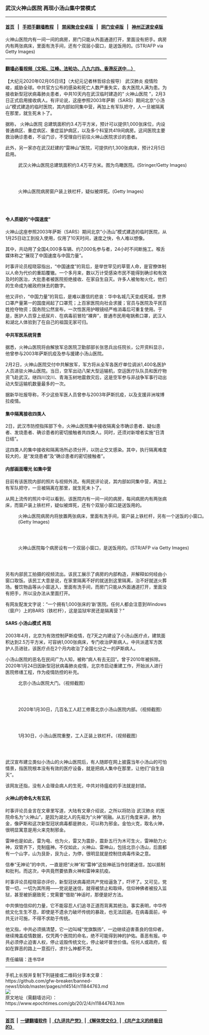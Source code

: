 ### 武汉火神山医院 再现小汤山集中营模式
------------------------

#### [首页](https://github.com/gfw-breaker/banned-news1/blob/master/README.md) &nbsp;&nbsp;|&nbsp;&nbsp; [手把手翻墙教程](https://github.com/gfw-breaker/guides/wiki) &nbsp;&nbsp;|&nbsp;&nbsp; [禁闻聚合安卓版](https://github.com/gfw-breaker/bn-android) &nbsp;&nbsp;|&nbsp;&nbsp; [网门安卓版](https://github.com/oGate2/oGate) &nbsp;&nbsp;|&nbsp;&nbsp; [神州正道安卓版](https://github.com/SzzdOgate/update) 



<div><img alt="" class="aligncenter wp-post-image" src="https://i.epochtimes.com/assets/uploads/2020/02/GettyImages-1198072766-600x400.jpg"/>
<div class="red16 caption">
 火神山医院内有一间一间的病房，房门只能从外面通道打开，里面没有把手。病房内有两张病床，里面有洗手间，还有个双层小窗口，是送饭用的。(STR/AFP via Getty Images)
</div>
</div><hr/>

#### [翻墙必看视频（文昭、江峰、法轮功、八九六四、香港反送中...）](https://github.com/gfw-breaker/banned-news1/blob/master/pages/link3.md)

<div><p>
 【大纪元2020年02月05日讯】（大纪元记者林哲综合报导）
 <ok href="https://www.epochtimes.com/gb/tag/%E6%AD%A6%E6%B1%89%E8%82%BA%E7%82%8E.html">
  武汉肺炎
 </ok>
 疫情险峻，威胁全球。中共官方公布的感染和死亡人数严重失实，各大医院人满为患。为接收新型冠状病毒肺炎患者，中共10天内在武汉临时建造的“
 <ok href="https://www.epochtimes.com/gb/tag/%E7%81%AB%E7%A5%9E%E5%B1%B1%E5%8C%BB%E9%99%A2.html">
  火神山医院
 </ok>
 ”，2月3日正式启用接收病人。有评论说，这座参照2003年萨斯（SARS）期间北京“小汤山”模式建造的临时医院，其内部如同集中营，再加上有军队把守，人一旦被隔离在那里，就生死未卜了。
</p>
<p>
 据称，
 <ok href="https://www.epochtimes.com/gb/tag/%E7%81%AB%E7%A5%9E%E5%B1%B1%E5%8C%BB%E9%99%A2.html">
  火神山医院
 </ok>
 总建筑面积约3.4万平方米，预计可以提供1,000张床位，内设普通病区、重症病区、重症监护病区，以及多个科室共419间病房。这间医院主要救治确诊患者，不设门诊，不受理自行前往火神山医院求诊的患者。
</p>
<p>
 此外，另一家亦在武汉赶建的“雷神山”医院，可提供约1,300张病床，预计2月5日启用。
</p>
<figure class="wp-caption aligncenter" id="attachment_11844817" style="width: 600px">
 <ok href="http://i.epochtimes.com/assets/uploads/2020/02/GettyImages-1198084111-e1580852975426.jpg">
  <img alt="" class="size-large wp-image-11844817" src="http://i.epochtimes.com/assets/uploads/2020/02/GettyImages-1198084111-600x400.jpg"/>
 </ok>
 <br/><figcaption class="wp-caption-text">
  武汉火神山医院总建筑面积约3.4万平方米。图为鸟瞰医院。(Stringer/Getty Images)
 </figcaption><br/>
</figure><br/>
<figure class="wp-caption aligncenter" id="attachment_11844821" style="width: 600px">
 <ok href="http://i.epochtimes.com/assets/uploads/2020/02/GettyImages-1198112764-e1580853035576.jpg">
  <img alt="" class="size-large wp-image-11844821" src="http://i.epochtimes.com/assets/uploads/2020/02/GettyImages-1198112764-600x400.jpg"/>
 </ok>
 <br/><figcaption class="wp-caption-text">
  火神山医院病房窗户装上铁栏杆，疑似被焊死。(Getty Images)
 </figcaption><br/>
</figure><br/>
<h4>
 令人质疑的“中国速度”
</h4>
<p>
 火神山这座参照2003年萨斯（SARS）期间北京“小汤山”模式建造的临时医院，从1月25日动工到投入使用，仅用了10天时间，速度之快，令人难以想像。
</p>
<p>
 其中，共动用了全国4,000多车辆、约7,000名参与者，24小时不间断施工。喉舌媒体称之“展现了中国速度与中国力量”。
</p>
<p>
 时事评论员程晓容指出，“中国速度”的背后，是举世罕见的草菅人命，是官僚体制以人命为代价的重蹈覆辙。一个多月来，数以万计受感染市民不能得到确诊和有效及时的医治，大批患者被医院拒绝接收、在家自生自灭。许多人被匆匆火化，他们的生命成为被政府抹去的数字。
</p>
<p>
 他又评价，“中国力量”的背后，是难以置信的悲哀：华中名城几天变成死城，世界口罩产量第一的国度闹起了口罩荒；上百家医院向社会求援；官员与医院及平民百姓抢夺物资；国务院公然宣布，一次性医用护眼镜经严格消毒后可重复使用。于是，医护人员穿上纸尿片、在病毒前冒险“裸奔”，普通市民用电锅煮口罩，武汉人和湖北人体验到了在自己的祖国无家可归。
</p>
<h4>
 中共军医系统背景
</h4>
<p>
 据悉，火神山医院将由解放军总医院卫勤部部长张思兵出任院长，公开资料显示，他曾参与2003年萨斯抗疫及参与援建小汤山医院。
</p>
<p>
 2月2日，火神山医院交付中共解放军，军方将从全军各医疗单位调派1,400名医护人员进驻火神山医院。当日，空军出动八架大型运输机，空运医疗队队员和医疗物资飞赴武汉。继四川汶川、青海玉树地震救灾后，这是空军参与非战争军事行动出动大型运输机数量最多的一次。
</p>
<p>
 据新华社报导称，不少这些军医人员曾参与2003年萨斯抗疫，以及支援非洲埃博拉疫情。
</p>
<h4>
 集中隔离接收四类人
</h4>
<p>
 2日，武汉市防控指挥部下令，火神山医院集中接收隔离全市确诊患者、疑似患者、发烧患者、确诊患者的密切接触者共四类人。同时，还须对新增者实施“日清日结”。
</p>
<p>
 这四类人的集中接收和隔离场所必须分开，以防止交叉感染。其中，执行隔离难度较大的，是“发烧患者”及“确诊患者的密切接触者”。
</p>
<h4>
 内部画面曝光 如集中营
</h4>
<p>
 目前有该医院内部的照片与视频外流。有网民评论说，其内部如同集中营，再加上有军队把守，一旦被隔离在那里，就生死未卜了。
</p>
<p>
 从网上流传的照片中可以看到，该医院内有一间一间的病房，每间病房内有两张病床，而窗户装上铁栏杆，疑似被焊死，还有个双层小窗口是送饭用的。
</p>
<figure class="wp-caption aligncenter" id="attachment_11844825" style="width: 600px">
 <ok href="http://i.epochtimes.com/assets/uploads/2020/02/GettyImages-1198112757-e1580853119130.jpg">
  <img alt="" class="size-large wp-image-11844825" src="http://i.epochtimes.com/assets/uploads/2020/02/GettyImages-1198112757-600x400.jpg"/>
 </ok>
 <br/><figcaption class="wp-caption-text">
  火神山医院病房内将放置两张病床，里面有洗手间，窗户装上铁栏杆，另有一个送饭的小窗口。(Getty Images)
 </figcaption><br/>
</figure><br/>
<figure class="wp-caption aligncenter" id="attachment_11844831" style="width: 600px">
 <ok href="http://i.epochtimes.com/assets/uploads/2020/02/GettyImages-1198072775-e1580853235350.jpg">
  <img alt="" class="size-large wp-image-11844831" src="http://i.epochtimes.com/assets/uploads/2020/02/GettyImages-1198072775-600x400.jpg"/>
 </ok>
 <br/><figcaption class="wp-caption-text">
  火神山医院每个病房设有一个双层小窗口，是送饭用的。(STR/AFP via Getty Images)
 </figcaption><br/>
</figure><br/>
<p>
 另有内部民工拍摄的视频流出。该民工展示了病房的内部构造，并解释如何经由小窗口取饭。该民工大意是说，在家里隔离不好的就送到这里隔离，治不好就送火葬场。餐饮物品等从小窗送入，里面有洗手间，而房门只能从外面通道打开，里面没有把手，所以没办法从里面打开。
</p>
<p>
 有网友配发文字说：“一个拥有1,000张床的‘新’医院。任何人都会注意到Windows（窗户）上的BARS（铁栏杆），这是监狱牢房还是隔离营？”
</p>
<h4>
 SARS
 <ok href="https://www.epochtimes.com/gb/tag/%E5%B0%8F%E6%B1%A4%E5%B1%B1%E6%A8%A1%E5%BC%8F.html">
  小汤山模式
 </ok>
 再现
</h4>
<p>
 2003年4月，北京为有效控制萨斯疫情，在7天之内建设了小汤山医疗点，建筑面积达到2.5万平方米，可容纳1,000张病床，专门收治萨斯病人。中共派遣军方医护人员进驻，该医疗点在2个月内收治了全国七分之一的萨斯病人。
</p>
<p>
 小汤山医院的恶名在民间广为人知，被称“病人有去无回”。曾于2010年被拆除。2020年1月24日因新型冠状病毒肺炎疫情，北京市启动重建工作，开始派人进行医院修缮工程，作为疫情防控的补充。
</p>
<figure class="wp-caption aligncenter" id="attachment_11844786" style="width: 600px">
 <ok href="http://i.epochtimes.com/assets/uploads/2020/02/7e2490ff1279aef14620c5e316b8ff41-e1580852040416.jpg">
  <img alt="" class="size-large wp-image-11844786" src="http://i.epochtimes.com/assets/uploads/2020/02/7e2490ff1279aef14620c5e316b8ff41-600x372.jpg"/>
 </ok>
 <br/><figcaption class="wp-caption-text">
  北京小汤山医院大门。（视频截图）
 </figcaption><br/>
</figure><br/>
<figure class="wp-caption aligncenter" id="attachment_11844787" style="width: 600px">
 <ok href="http://i.epochtimes.com/assets/uploads/2020/02/de7b5f7e1b958901b49731472220849c-e1580852073672.jpg">
  <img alt="" class="size-large wp-image-11844787" src="http://i.epochtimes.com/assets/uploads/2020/02/de7b5f7e1b958901b49731472220849c-600x406.jpg"/>
 </ok>
 <br/><figcaption class="wp-caption-text">
  2020年1月30日，几百名工人赶工修葺北京小汤山医院内部。（视频截图）
 </figcaption><br/>
</figure><br/>
<figure class="wp-caption aligncenter" id="attachment_11844789" style="width: 600px">
 <ok href="http://i.epochtimes.com/assets/uploads/2020/02/88a8eb6cb6b797e1d2932075d9e72bac-e1580852162723.jpg">
  <img alt="" class="size-large wp-image-11844789" src="http://i.epochtimes.com/assets/uploads/2020/02/88a8eb6cb6b797e1d2932075d9e72bac-600x397.jpg"/>
 </ok>
 <br/><figcaption class="wp-caption-text">
  1月30日，小汤山医院重整，工人正装上铁栏杆。（视频截图）
 </figcaption><br/>
</figure><br/>
<p>
 武汉宣布建立类似小汤山的火神山医院后，有人随即在网上披露当年小汤山的可怕情景，指医院根本没有有效的医疗设备，就是把病人集中在那里，让他们“自生自灭”。
</p>
<p>
 该网友还指，没有人会理会病人的生死，中共对待瘟疫的手法就是封锁。
</p>
<h4>
 火神山的命名大有玄机
</h4>
<p>
 时事评论员金言在文章里写道，大陆有文章介绍说，之所以将防治
 <ok href="https://www.epochtimes.com/gb/tag/%E6%AD%A6%E6%B1%89%E8%82%BA%E7%82%8E.html">
  武汉肺炎
 </ok>
 的医院命名为“火神山”，是因为湖北人的先祖为“火神”祝融。从五行角度来讲，肺为金，像萨斯和这次新型冠状病毒都是肺炎，可以称为邪金。金怕火克，取名火神，很明显寓意是用火来克制邪金。
</p>
<p>
 雷神也是如此，雷为电、也为火，雷又为震卦，震卦五行为木可生火，雷神助力火神，双管齐下，克制瘟神。不仅如此，火神山、雷神山，包括北京小汤山，后面都有一个山字，山为艮卦，艮为止，为停，很明显就是控制住病毒传染之意。
</p>
<p>
 信奉“无神论”的中共，一直是把“火神”和“雷神”这些神祇当作封建迷信，加以抵制和批判。而这次，中共竟然要依靠火神和雷神来抗疫。
</p>
<p>
 时事评论员程晓容亦评价，新型冠状病毒把共产党给逼急了，吓坏了。又可见，党管一切，一切为其所用——党说是迷信，就得被禁止和取缔，信仰神佛者被投入监狱，甚至被折磨致死；党需要“借助”神话时，那便是好方法。
</p>
<p>
 中共惧怕信仰的力量，它不能容忍人们追寻正道而背离其统治。事实表明，中华传统文化生生不息，即使是不遗余力破坏传统的暴政，也无法回避。在病毒面前，中共无计可施，不得不求助于传统。
</p>
<p>
 他又指，中共必须搞清楚，它一边叫喊“党旗飘扬”，一边继续迫害善良的信仰者，继续掩盖疫情数据，仅凭两个医院的命名，绝不可能得到神的护佑。善恶有报。中共必须停止迫害人权，停止诋毁传统文化，停止破坏普世价值。任何人或政府，假如在罪恶的路上一意孤行，求什么神都不灵。
</p>
<p>
 责任编辑：连书华#
</p>
</div>
<hr/>
手机上长按并复制下列链接或二维码分享本文章：<br/>
https://github.com/gfw-breaker/banned-news1/blob/master/pages/nf4514/n11844763.md <br/>
<a href='https://github.com/gfw-breaker/banned-news1/blob/master/pages/nf4514/n11844763.md'><img src='https://github.com/gfw-breaker/banned-news1/blob/master/pages/nf4514/n11844763.md.png'/></a> <br/>
原文地址（需翻墙访问）：https://www.epochtimes.com/gb/20/2/4/n11844763.htm


------------------------
#### [首页](https://github.com/gfw-breaker/banned-news1/blob/master/README.md) &nbsp;|&nbsp; [一键翻墙软件](https://github.com/gfw-breaker/nogfw/blob/master/README.md) &nbsp;| [《九评共产党》](https://github.com/gfw-breaker/9ping.md/blob/master/README.md#九评之一评共产党是什么) | [《解体党文化》](https://github.com/gfw-breaker/jtdwh.md/blob/master/README.md) | [《共产主义的终极目的》](https://github.com/gfw-breaker/gczydzjmd.md/blob/master/README.md)


<img src='http://gfw-breaker.win/banned-news/pages/nf4514/n11844763.md' width='0px' height='0px'/>